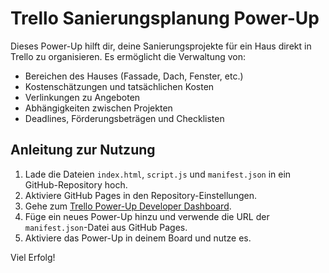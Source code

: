# Trello Sanierungsplanung Power-Up

Dieses Power-Up hilft dir, deine Sanierungsprojekte für ein Haus direkt in Trello zu organisieren. Es ermöglicht die Verwaltung von:

- Bereichen des Hauses (Fassade, Dach, Fenster, etc.)
- Kostenschätzungen und tatsächlichen Kosten
- Verlinkungen zu Angeboten
- Abhängigkeiten zwischen Projekten
- Deadlines, Förderungsbeträgen und Checklisten

## Anleitung zur Nutzung

1. Lade die Dateien `index.html`, `script.js` und `manifest.json` in ein GitHub-Repository hoch.
2. Aktiviere GitHub Pages in den Repository-Einstellungen.
3. Gehe zum [Trello Power-Up Developer Dashboard](https://trello.com/power-ups/admin).
4. Füge ein neues Power-Up hinzu und verwende die URL der `manifest.json`-Datei aus GitHub Pages.
5. Aktiviere das Power-Up in deinem Board und nutze es.

Viel Erfolg!
